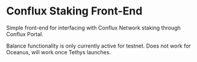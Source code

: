 # Conflux Staking Front-End

Simple front-end for interfacing with Conflux Network staking through Conflux Portal.

Balance functionality is only currently active for testnet. Does not work for Oceanus, will work once Tethys launches.
